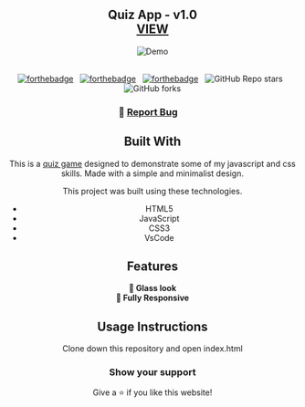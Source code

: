 <h2 align="center">
  Quiz App - v1.0<br/>
  <a href="https://quiz.d3f4lt.com.br/" target="_blank">VIEW</a>
</h2>
<div align="center">
  <img alt="Demo" src="https://user-images.githubusercontent.com/18251655/235541779-14841882-2d32-4ec5-a80b-06b8e28ee732.png" />
</div>

<br/>

<center>

[![forthebadge](https://forthebadge.com/images/badges/built-with-love.svg)](https://forthebadge.com) &nbsp;
[![forthebadge](https://forthebadge.com/images/badges/made-with-javascript.svg)](https://forthebadge.com) &nbsp;
[![forthebadge](https://forthebadge.com/images/badges/open-source.svg)](https://forthebadge.com) &nbsp;
![GitHub Repo stars](https://img.shields.io/github/stars/leonardo-matheus/Quiz-App?color=red&logo=github&style=for-the-badge) &nbsp;
![GitHub forks](https://img.shields.io/github/forks/leonardo-matheus/Quiz-App?color=red&logo=github&style=for-the-badge)



<h3 align="center">
    🔹
    <a href="https://github.com/leonardo-matheus/Quiz-App/issues">Report Bug</a> &nbsp; &nbsp;
</h3>

## Built With

This is a <a href="https://quiz.d3f4lt.com.br/" target="_blank">quiz game</a> designed to demonstrate some of my javascript and css skills. Made with a simple and minimalist design.<br/>

This project was built using these technologies.

- HTML5
- JavaScript
- CSS3
- VsCode

## Features

**🥃 Glass look**<br>
**📱 Fully Responsive**

## Usage Instructions

Clone down this repository and open index.html

### Show your support

Give a ⭐ if you like this website!
